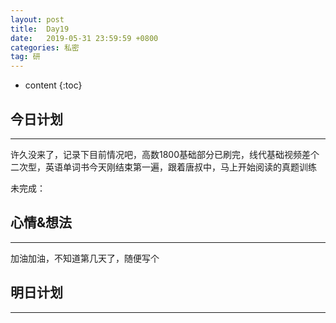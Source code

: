 ```yaml
---
layout: post
title:  Day19
date:   2019-05-31 23:59:59 +0800
categories: 私密
tag: 研
---
```


* content
{:toc}


今日计划
--------------------------


-----------------------


许久没来了，记录下目前情况吧，高数1800基础部分已刷完，线代基础视频差个二次型，英语单词书今天刚结束第一遍，跟着唐叔中，马上开始阅读的真题训练


未完成：


心情&想法
----------------------------


-----------------------


加油加油，不知道第几天了，随便写个


明日计划
------------------------------


-----------------------





